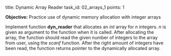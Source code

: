 title: Dynamic Array Reader
task_id: 02_arrays_1
points: 1

**Objective:** Practice use of dynamic memory allocation with integer arrays

Implement function **dyn_reader** that allocates an _int_ array for
_n_ integers. _n_ is given as argument to the function when it is
called. After allocating the array, the function should read the given
number of integers to the array from user, using the _scanf_
function. After the right amount of integers have been read, the
function returns pointer to the dynamically allocated array.
